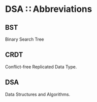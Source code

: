 # DSA ∷ Abbreviations


## BST
Binary Search Tree

## CRDT
Conflict-free Replicated Data Type.

## DSA
Data Structures and Algorithms.
